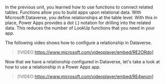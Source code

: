 In the previous unit, you learned how to use functions to connect related tables. Functions allow you to build apps upon relational data. With Microsoft Dataverse, you define relationships at the table level. With this in place, Power Apps provides a dot (.) notation for drilling into the related data. This reduces the number of LookUp functions that you need in your app.

The following video shows how to configure a relationship in Dataverse.

> [!VIDEO https://www.microsoft.com/videoplayer/embed/RE2ORdo]

Now that we have a relationship configured in Dataverse, let's take a look at how to use a relationship in a Power Apps app.

> [!VIDEO https://www.microsoft.com/videoplayer/embed/RE4wnzn]
